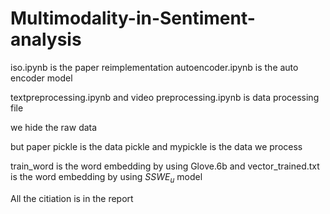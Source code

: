 # Multimodality-in-Sentiment-analysis

iso.ipynb is the paper reimplementation
autoencoder.ipynb is the auto encoder model

textpreprocessing.ipynb and video preprocessing.ipynb is data processing file

we hide the raw data 

but paper pickle is the data pickle and mypickle is the data we process

train_word is the word embedding by using Glove.6b
and vector_trained.txt is the word embedding by using $SSWE_{u}$ model

All the citiation is in the report
